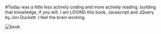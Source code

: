 #Today was a little less actively coding and more actively reading.  building that knowledge, if you will.  I am LOVING this book, Javascript and JQuery by Jon Duckett. I feel the brain working.

![book](/book-in-hand.JPG)
